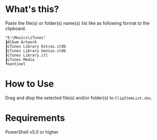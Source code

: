 # What's this?

Paste the file(s) or folder(s) name(s) list like as following format to the clipboard.

```
"E:\Musics\iTunes"
┣Album Artwork
┣iTunes Library Extras.itdb
┣iTunes Library Genius.itdb
┣iTunes Library.itl
┣iTunes Media
┗sentinel
```

# How to Use

Drag and dtop the selected file(s) and/or folder(s) to `ClipItemList.vbs`.

# Requirements

PowerShell v5.0 or higher
